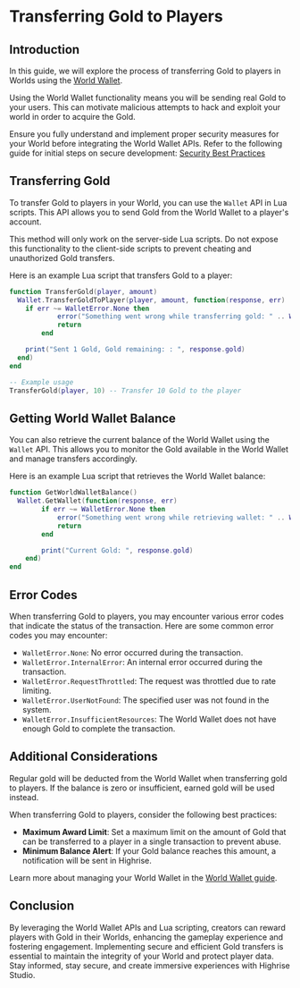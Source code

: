 # Transferring Gold to Players

## Introduction

In this guide, we will explore the process of transferring Gold to players in Worlds using the [World Wallet](https://create.highrise.game/learn/studio/distribute/monetization/world-wallet).

<Note type="warning">
Using the World Wallet functionality means you will be sending real Gold to your users. This can motivate malicious attempts to hack and exploit your world in order to acquire the Gold.

Ensure you fully understand and implement proper security measures for your World before integrating the World Wallet APIs. Refer to the following guide for initial steps on secure development: [Security Best Practices](https://create.highrise.game/learn/studio/create/scripting/lua/best-practices/security)
</Note>

## Transferring Gold

To transfer Gold to players in your World, you can use the `Wallet` API in Lua scripts. This API allows you to send Gold from the World Wallet to a player's account.

<Note type="warning">
This method will only work on the server-side Lua scripts. Do not expose this functionality to the client-side scripts to prevent cheating and unauthorized Gold transfers.
</Note>

Here is an example Lua script that transfers Gold to a player:

```lua
function TransferGold(player, amount)
  Wallet.TransferGoldToPlayer(player, amount, function(response, err)
    if err ~= WalletError.None then
			error("Something went wrong while transferring gold: " .. WalletError[err])
			return
		end

    print("Sent 1 Gold, Gold remaining: : ", response.gold)
  end)
end

-- Example usage
TransferGold(player, 10) -- Transfer 10 Gold to the player
```

## Getting World Wallet Balance

You can also retrieve the current balance of the World Wallet using the `Wallet` API. This allows you to monitor the Gold available in the World Wallet and manage transfers accordingly.

Here is an example Lua script that retrieves the World Wallet balance:

```lua
function GetWorldWalletBalance()
  Wallet.GetWallet(function(response, err)
		if err ~= WalletError.None then
			error("Something went wrong while retrieving wallet: " .. WalletError[err])
			return
		end

		print("Current Gold: ", response.gold)
	end)
end
```

## Error Codes

When transferring Gold to players, you may encounter various error codes that indicate the status of the transaction. Here are some common error codes you may encounter:

- `WalletError.None`: No error occurred during the transaction.
- `WalletError.InternalError`: An internal error occurred during the transaction.
- `WalletError.RequestThrottled`: The request was throttled due to rate limiting.
- `WalletError.UserNotFound`: The specified user was not found in the system.
- `WalletError.InsufficientResources`: The World Wallet does not have enough Gold to complete the transaction.

## Additional Considerations

<Note type="info">
Regular gold will be deducted from the World Wallet when transferring gold to players. If the balance is zero or insufficient, earned gold will be used instead.
</Note>

When transferring Gold to players, consider the following best practices:

- **Maximum Award Limit**: Set a maximum limit on the amount of Gold that can be transferred to a player in a single transaction to prevent abuse.
- **Minimum Balance Alert**: If your Gold balance reaches this amount, a notification will be sent in Highrise.

Learn more about managing your World Wallet in the [World Wallet guide](https://create.highrise.game/learn/studio/distribute/monetization/world-wallet).

## Conclusion

By leveraging the World Wallet APIs and Lua scripting, creators can reward players with Gold in their Worlds, enhancing the gameplay experience and fostering engagement. Implementing secure and efficient Gold transfers is essential to maintain the integrity of your World and protect player data. Stay informed, stay secure, and create immersive experiences with Highrise Studio.